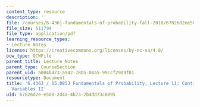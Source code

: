 ```yaml
---
content_type: resource
description: ''
file: /courses/6-436j-fundamentals-of-probability-fall-2018/67826d2ee5082d4a4b732b4dd73c0895_MIT6_436JF18_lec11.pdf
file_size: 511794
file_type: application/pdf
learning_resource_types:
- Lecture Notes
license: https://creativecommons.org/licenses/by-nc-sa/4.0/
ocw_type: OCWFile
parent_title: Lecture Notes
parent_type: CourseSection
parent_uid: a004b473-a942-78b5-04a5-99ccf29d9f01
resourcetype: Document
title: '6.436J / 15.085J Fundamentals of Probability, Lecture 11: Continuous Random
  Variables II'
uid: 67826d2e-e508-2d4a-4b73-2b4dd73c0895
---
```

